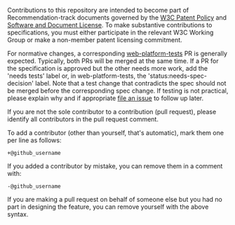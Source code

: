 Contributions to this repository are intended to become part of Recommendation-track documents governed by the
[W3C Patent Policy](http://www.w3.org/Consortium/Patent-Policy-20040205/) and
[Software and Document License](http://www.w3.org/Consortium/Legal/copyright-software). To make substantive contributions to specifications, you must either participate
in the relevant W3C Working Group or make a non-member patent licensing commitment.

For normative changes, a corresponding [web-platform-tests](https://github.com/w3c/web-platform-tests) PR
is generally expected. Typically, both PRs will be merged at the same time. If a PR for the specification
is approved but the other needs more work, add the 'needs tests' label or, in web-platform-tests, the
'status:needs-spec-decision' label. Note that a test change that contradicts the spec should not be merged
before the corresponding spec change. If testing is not practical, please explain why and if appropriate
[file an issue](https://github.com/w3c/web-platform-tests/issues/new) to follow up later.

If you are not the sole contributor to a contribution (pull request), please identify all 
contributors in the pull request comment.

To add a contributor (other than yourself, that's automatic), mark them one per line as follows:

```
+@github_username
```

If you added a contributor by mistake, you can remove them in a comment with:

```
-@github_username
```

If you are making a pull request on behalf of someone else but you had no part in designing the 
feature, you can remove yourself with the above syntax.
